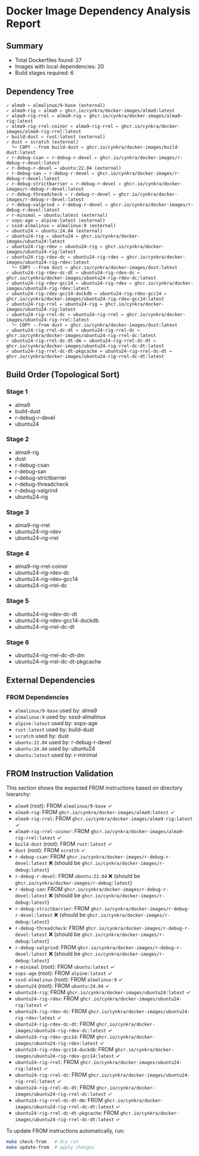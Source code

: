 <!-- Generated by generate_stages.py, do not edit by hand -->
<!-- Run 'make analysis' to regenerate this file -->

# Docker Image Dependency Analysis Report

## Summary

- Total Dockerfiles found: 27
- Images with local dependencies: 20
- Build stages required: 6

## Dependency Tree

```text
✓ alma9 ← almalinux/9-base (external)
✓ alma9-rig ← alma9 ← ghcr.io/cynkra/docker-images/alma9:latest
✓ alma9-rig-rrel ← alma9-rig ← ghcr.io/cynkra/docker-images/alma9-rig:latest
✓ alma9-rig-rrel-coinor ← alma9-rig-rrel ← ghcr.io/cynkra/docker-images/alma9-rig-rrel:latest
✓ build-dust ← rust:latest (external)
✓ dust ← scratch (external)
  └─ COPY --from build-dust ← ghcr.io/cynkra/docker-images/build-dust:latest
✓ r-debug-csan ← r-debug-r-devel ← ghcr.io/cynkra/docker-images/r-debug-r-devel:latest
✓ r-debug-r-devel ← ubuntu:22.04 (external)
✓ r-debug-san ← r-debug-r-devel ← ghcr.io/cynkra/docker-images/r-debug-r-devel:latest
✓ r-debug-strictbarrier ← r-debug-r-devel ← ghcr.io/cynkra/docker-images/r-debug-r-devel:latest
✓ r-debug-threadcheck ← r-debug-r-devel ← ghcr.io/cynkra/docker-images/r-debug-r-devel:latest
✓ r-debug-valgrind ← r-debug-r-devel ← ghcr.io/cynkra/docker-images/r-debug-r-devel:latest
✓ r-minimal ← ubuntu:latest (external)
✓ sops-age ← alpine:latest (external)
✓ sssd-almalinux ← almalinux:9 (external)
✓ ubuntu24 ← ubuntu:24.04 (external)
✓ ubuntu24-rig ← ubuntu24 ← ghcr.io/cynkra/docker-images/ubuntu24:latest
✓ ubuntu24-rig-rdev ← ubuntu24-rig ← ghcr.io/cynkra/docker-images/ubuntu24-rig:latest
✓ ubuntu24-rig-rdev-dc ← ubuntu24-rig-rdev ← ghcr.io/cynkra/docker-images/ubuntu24-rig-rdev:latest
  └─ COPY --from dust ← ghcr.io/cynkra/docker-images/dust:latest
✓ ubuntu24-rig-rdev-dc-dt ← ubuntu24-rig-rdev-dc ← ghcr.io/cynkra/docker-images/ubuntu24-rig-rdev-dc:latest
✓ ubuntu24-rig-rdev-gcc14 ← ubuntu24-rig-rdev ← ghcr.io/cynkra/docker-images/ubuntu24-rig-rdev:latest
✓ ubuntu24-rig-rdev-gcc14-duckdb ← ubuntu24-rig-rdev-gcc14 ← ghcr.io/cynkra/docker-images/ubuntu24-rig-rdev-gcc14:latest
✓ ubuntu24-rig-rrel ← ubuntu24-rig ← ghcr.io/cynkra/docker-images/ubuntu24-rig:latest
✓ ubuntu24-rig-rrel-dc ← ubuntu24-rig-rrel ← ghcr.io/cynkra/docker-images/ubuntu24-rig-rrel:latest
  └─ COPY --from dust ← ghcr.io/cynkra/docker-images/dust:latest
✓ ubuntu24-rig-rrel-dc-dt ← ubuntu24-rig-rrel-dc ← ghcr.io/cynkra/docker-images/ubuntu24-rig-rrel-dc:latest
✓ ubuntu24-rig-rrel-dc-dt-dm ← ubuntu24-rig-rrel-dc-dt ← ghcr.io/cynkra/docker-images/ubuntu24-rig-rrel-dc-dt:latest
✓ ubuntu24-rig-rrel-dc-dt-pkgcache ← ubuntu24-rig-rrel-dc-dt ← ghcr.io/cynkra/docker-images/ubuntu24-rig-rrel-dc-dt:latest
```

## Build Order (Topological Sort)

### Stage 1

- alma9
- build-dust
- r-debug-r-devel
- ubuntu24

### Stage 2

- alma9-rig
- dust
- r-debug-csan
- r-debug-san
- r-debug-strictbarrier
- r-debug-threadcheck
- r-debug-valgrind
- ubuntu24-rig

### Stage 3

- alma9-rig-rrel
- ubuntu24-rig-rdev
- ubuntu24-rig-rrel

### Stage 4

- alma9-rig-rrel-coinor
- ubuntu24-rig-rdev-dc
- ubuntu24-rig-rdev-gcc14
- ubuntu24-rig-rrel-dc

### Stage 5

- ubuntu24-rig-rdev-dc-dt
- ubuntu24-rig-rdev-gcc14-duckdb
- ubuntu24-rig-rrel-dc-dt

### Stage 6

- ubuntu24-rig-rrel-dc-dt-dm
- ubuntu24-rig-rrel-dc-dt-pkgcache


## External Dependencies

### FROM Dependencies

- `almalinux/9-base` used by: alma9
- `almalinux:9` used by: sssd-almalinux
- `alpine:latest` used by: sops-age
- `rust:latest` used by: build-dust
- `scratch` used by: dust
- `ubuntu:22.04` used by: r-debug-r-devel
- `ubuntu:24.04` used by: ubuntu24
- `ubuntu:latest` used by: r-minimal

## FROM Instruction Validation

This section shows the expected FROM instructions based on directory hierarchy:

- `alma9` (root): FROM `almalinux/9-base` ✓
- `alma9-rig`: FROM `ghcr.io/cynkra/docker-images/alma9:latest` ✓
- `alma9-rig-rrel`: FROM `ghcr.io/cynkra/docker-images/alma9-rig:latest` ✓
- `alma9-rig-rrel-coinor`: FROM `ghcr.io/cynkra/docker-images/alma9-rig-rrel:latest` ✓
- `build-dust` (root): FROM `rust:latest` ✓
- `dust` (root): FROM `scratch` ✓
- `r-debug-csan`: FROM `ghcr.io/cynkra/docker-images/r-debug-r-devel:latest` ❌ (should be `ghcr.io/cynkra/docker-images/r-debug:latest`)
- `r-debug-r-devel`: FROM `ubuntu:22.04` ❌ (should be `ghcr.io/cynkra/docker-images/r-debug:latest`)
- `r-debug-san`: FROM `ghcr.io/cynkra/docker-images/r-debug-r-devel:latest` ❌ (should be `ghcr.io/cynkra/docker-images/r-debug:latest`)
- `r-debug-strictbarrier`: FROM `ghcr.io/cynkra/docker-images/r-debug-r-devel:latest` ❌ (should be `ghcr.io/cynkra/docker-images/r-debug:latest`)
- `r-debug-threadcheck`: FROM `ghcr.io/cynkra/docker-images/r-debug-r-devel:latest` ❌ (should be `ghcr.io/cynkra/docker-images/r-debug:latest`)
- `r-debug-valgrind`: FROM `ghcr.io/cynkra/docker-images/r-debug-r-devel:latest` ❌ (should be `ghcr.io/cynkra/docker-images/r-debug:latest`)
- `r-minimal` (root): FROM `ubuntu:latest` ✓
- `sops-age` (root): FROM `alpine:latest` ✓
- `sssd-almalinux` (root): FROM `almalinux:9` ✓
- `ubuntu24` (root): FROM `ubuntu:24.04` ✓
- `ubuntu24-rig`: FROM `ghcr.io/cynkra/docker-images/ubuntu24:latest` ✓
- `ubuntu24-rig-rdev`: FROM `ghcr.io/cynkra/docker-images/ubuntu24-rig:latest` ✓
- `ubuntu24-rig-rdev-dc`: FROM `ghcr.io/cynkra/docker-images/ubuntu24-rig-rdev:latest` ✓
- `ubuntu24-rig-rdev-dc-dt`: FROM `ghcr.io/cynkra/docker-images/ubuntu24-rig-rdev-dc:latest` ✓
- `ubuntu24-rig-rdev-gcc14`: FROM `ghcr.io/cynkra/docker-images/ubuntu24-rig-rdev:latest` ✓
- `ubuntu24-rig-rdev-gcc14-duckdb`: FROM `ghcr.io/cynkra/docker-images/ubuntu24-rig-rdev-gcc14:latest` ✓
- `ubuntu24-rig-rrel`: FROM `ghcr.io/cynkra/docker-images/ubuntu24-rig:latest` ✓
- `ubuntu24-rig-rrel-dc`: FROM `ghcr.io/cynkra/docker-images/ubuntu24-rig-rrel:latest` ✓
- `ubuntu24-rig-rrel-dc-dt`: FROM `ghcr.io/cynkra/docker-images/ubuntu24-rig-rrel-dc:latest` ✓
- `ubuntu24-rig-rrel-dc-dt-dm`: FROM `ghcr.io/cynkra/docker-images/ubuntu24-rig-rrel-dc-dt:latest` ✓
- `ubuntu24-rig-rrel-dc-dt-pkgcache`: FROM `ghcr.io/cynkra/docker-images/ubuntu24-rig-rrel-dc-dt:latest` ✓

To update FROM instructions automatically, run:
```bash
make check-from   # dry run
make update-from  # apply changes
```
